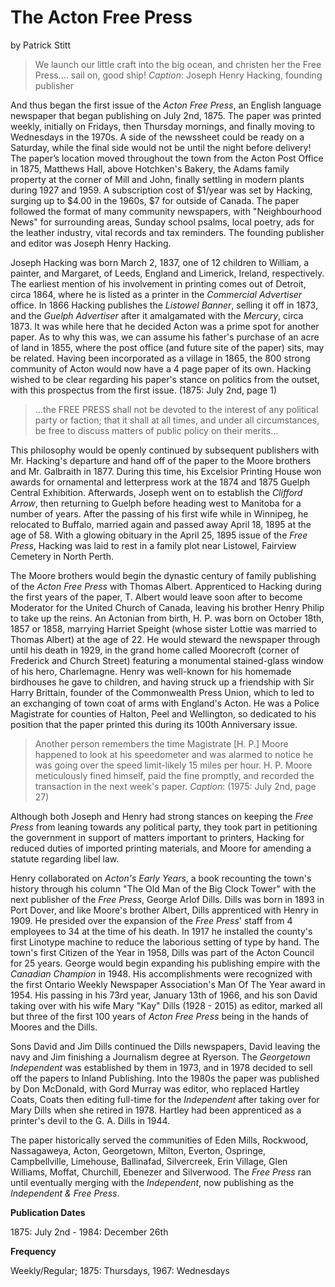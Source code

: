 ﻿# The Acton Free Press

by Patrick Stitt

>We launch our little craft into the big ocean, and christen her the Free Press.... sail on, good ship!
_Caption_: Joseph Henry Hacking, founding publisher

And thus began the first issue of the _Acton Free Press_, an English language newspaper that began publishing on July 2nd, 1875. The paper was printed weekly, initially on Fridays, then Thursday mornings, and finally moving to Wednesdays in the 1970s. A side of the newssheet could be ready on a Saturday, while the final side would not be until the night before delivery! The paper’s location moved throughout the town from the Acton Post Office in 1875, Matthews Hall, above Hotchken's Bakery, the Adams family property at the corner of Mill and John, finally settling in modern plants during 1927 and 1959. A subscription cost of $1/year was set by Hacking, surging up to $4.00 in the 1960s, $7 for outside of Canada. The paper followed the format of many community newspapers, with "Neighbourhood News" for surrounding areas, Sunday school psalms, local poetry, ads for the leather industry, vital records and tax reminders. The founding publisher and editor was Joseph Henry Hacking.

Joseph Hacking was born March 2, 1837, one of 12 children to William, a painter, and Margaret, of Leeds, England and Limerick, Ireland, respectively. The earliest mention of his involvement in printing comes out of Detroit, circa 1864, where he is listed as a printer in the _Commercial Advertiser_ office. In 1866 Hacking publishes the _Listowel Banner_, selling it off in 1873, and the _Guelph Advertiser_ after it amalgamated with the _Mercury_, circa 1873. It was while here that he decided Acton was a prime spot for another paper. As to why this was, we can assume his father's purchase of an acre of land in 1855, where the post office (and future site of the paper) sits, may be related. Having been incorporated as a village in 1865, the 800 strong community of Acton would now have a 4 page paper of its own. Hacking wished to be clear regarding his paper's stance on politics from the outset, with this prospectus from the first issue. (1875: July 2nd, page 1)

>...the FREE PRESS shall not be devoted to the interest of any political party or faction; that it shall at all times, and under all circumstances, be free to discuss matters of public policy on their merits...

This philosophy would be openly continued by subsequent publishers with Mr. Hacking's departure and hand off of the paper to the Moore brothers and Mr. Galbraith in 1877. During this time, his Excelsior Printing House won awards for ornamental and letterpress work at the 1874 and 1875 Guelph Central Exhibition. Afterwards, Joseph went on to establish the _Clifford Arrow_, then returning to Guelph before heading west to Manitoba for a number of years. After the passing of his first wife while in Winnipeg, he relocated to Buffalo, married again and passed away April 18, 1895  at the age of 58. With a glowing obituary in the April 25, 1895 issue of the _Free Press_, Hacking was laid to rest in a family plot near Listowel, Fairview Cemetery in North Perth. 

The Moore brothers would begin the dynastic century of family publishing of the _Acton Free Press_ with Thomas Albert. Apprenticed to Hacking during the first years of the paper, T. Albert would leave soon after to become Moderator for the United Church of Canada, leaving his brother Henry Philip to take up the reins. An Actonian from birth, H. P. was born on October 18th, 1857 or 1858, marrying Harriet Speight (whose sister Lottie was married to Thomas Albert) at the age of 22. He would steward the newspaper through until his death in 1929, in the grand home called Moorecroft (corner of Frederick and Church Street) featuring a monumental stained-glass window of his hero, Charlemagne. Henry was well-known for his homemade birdhouses he gave to children, and having struck up a friendship with Sir Harry Brittain, founder of the Commonwealth Press Union, which to led to an exchanging of town coat of arms with England's Acton. He was a Police Magistrate for counties of Halton, Peel and Wellington, so dedicated to his position that the paper printed this during its 100th Anniversary issue.

>Another person remembers the time Magistrate [H. P.] Moore happened to look at his speedometer and was alarmed to notice he was going over the speed limit-likely 15 miles per hour. H. P. Moore meticulously fined himself, paid the fine promptly, and recorded the transaction in the next week's paper.
_Caption_: (1975: July 2nd, page 27)

Although both Joseph and Henry had strong stances on keeping the _Free Press_ from leaning towards any political party, they took part in petitioning the government in support of matters important to printers, Hacking for reduced duties of imported printing materials, and Moore for amending a statute regarding libel law.

Henry collaborated on _Acton's Early Years_, a book recounting the town's history through his column "The Old Man of the Big Clock Tower" with the next publisher of the _Free Press_, George Arlof Dills. Dills was born in 1893 in Port Dover, and like Moore's brother Albert, Dills apprenticed with Henry in 1909. He presided over the expansion of the _Free Press_' staff from 4 employees to 34 at the time of his death. In 1917 he installed the county's first Linotype machine to reduce the laborious setting of type by hand. The town's first Citizen of the Year in 1958, Dills was part of the Acton Council for 25 years. George would begin expanding his publishing empire with the _Canadian Champion_ in 1948. His accomplishments were recognized with the first Ontario Weekly Newspaper Association's Man Of The Year award in 1954. His passing in his 73rd year, January 13th of 1966, and his son David taking over with his wife Mary "Kay" Dills (1928 - 2015) as editor, marked all but three of the first 100 years of _Acton Free Press_ being in the hands of Moores and the Dills.

Sons David and Jim Dills continued the Dills newspapers, David leaving the navy and Jim finishing a Journalism degree at Ryerson. The _Georgetown Independent_ was established by them in 1973, and in 1978 decided to sell off the papers to Inland Publishing. Into the 1980s the paper was published by Don McDonald, with Gord Murray was editor, who replaced Hartley Coats, Coats then editing full-time for the _Independent_ after taking over for Mary Dills when she retired in 1978. Hartley had been apprenticed as a printer's devil to the G. A. Dills in 1944.

The paper historically served the communities of Eden Mills, Rockwood, Nassagaweya, Acton, Georgetown, Milton, Everton, Ospringe, Campbellville, Limehouse, Ballinafad, Silvercreek, Erin Village, Glen Williams, Moffat, Churchill, Ebenezer and Silverwood. The _Free Press_ ran until eventually merging with the _Independent_, now publishing as the _Independent & Free Press_.

__Publication Dates__

1875: July 2nd - 1984: December 26th

__Frequency__

Weekly/Regular; 1875: Thursdays, 1967: Wednesdays
